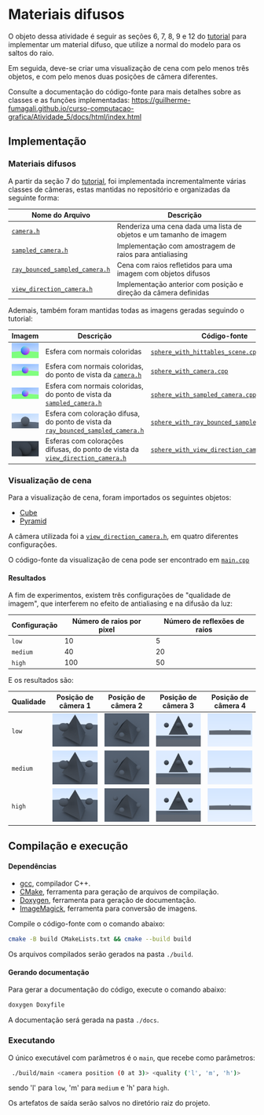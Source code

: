 # Materiais difusos

O objeto dessa atividade é seguir as seções 6, 7, 8, 9 e 12 do [tutorial](https://raytracing.github.io/books/RayTracingInOneWeekend.html#diffusematerials) para implementar um material difuso, que utilize a normal do modelo para os saltos do raio.

Em seguida, deve-se criar uma visualização de cena com pelo menos três objetos, e com pelo menos duas posições de câmera diferentes.

Consulte a documentação do código-fonte para mais detalhes sobre as classes e as funções implementadas: https://guilherme-fumagali.github.io/curso-computacao-grafica/Atividade_5/docs/html/index.html

## Implementação

### Materiais difusos

A partir da seção 7 do [tutorial](https://raytracing.github.io/books/RayTracingInOneWeekend.html#diffusematerials), foi implementada incrementalmente várias classes de câmeras, estas mantidas no repositório e organizadas da seguinte forma:

| Nome do Arquivo                                                                   | Descrição                                                           |
|-----------------------------------------------------------------------------------|---------------------------------------------------------------------|
| [`camera.h`](src/headers/camera/camera.h)                                         | Renderiza uma cena dada uma lista de objetos e um tamanho de imagem |
| [`sampled_camera.h`](src/headers/camera/sampled_camera.h)                         | Implementação com amostragem de raios para antialiasing             |
| [`ray_bounced_sampled_camera.h`](src/headers/camera/ray_bounced_sampled_camera.h) | Cena com raios refletidos para uma imagem com objetos difusos       |
| [`view_direction_camera.h`](src/headers/camera/view_direction_camera.h)           | Implementação anterior com posição e direção da câmera definidas    |

Ademais, também foram mantidas todas as imagens geradas seguindo o tutorial:

| Imagem                                                                                 | Descrição                                                                                                                           | Código-fonte                                                                                   |
|----------------------------------------------------------------------------------------|-------------------------------------------------------------------------------------------------------------------------------------|------------------------------------------------------------------------------------------------|
| <img src="src/static/images/sphere_with_normals.png" width="200">                      | Esfera com normais coloridas                                                                                                        | [`sphere_with_hittables_scene.cpp`](src/sphere_with_hittables_scene.cpp)                       |
| <img src="src/static/images/sphere_with_camera.png" width="200">                       | Esfera com normais coloridas, do ponto de vista da [`camera.h`](src/headers/camera/camera.h)                                        | [`sphere_with_camera.cpp`](src/sphere_with_camera.cpp)                                         |
| <img src="src/static/images/sphere_with_sampled_camera.png" width="200">               | Esfera com normais coloridas, do ponto de vista da [`sampled_camera.h`](src/headers/camera/sampled_camera.h)                        | [`sphere_with_sampled_camera.cpp`](src/sphere_with_sampled_camera.cpp)                         |
| <img src="src/static/images/sphere_with_ray_bounced_sampled_camera.png" width="200">   | Esfera com coloração difusa, do ponto de vista da [`ray_bounced_sampled_camera.h`](src/headers/camera/ray_bounced_sampled_camera.h) | [`sphere_with_ray_bounced_sampled_camera.cpp`](src/sphere_with_ray_bounced_sampled_camera.cpp) |
| <img src="src/static/images/sphere_with_view_direction_camera_fov_20.png" width="200"> | Esferas com colorações difusas, do ponto de vista da [`view_direction_camera.h`](src/headers/camera/view_direction_camera.h)        | [`sphere_with_view_direction_camera.cpp`](src/sphere_with_view_direction_camera.cpp)           |

### Visualização de cena

Para a visualização de cena, foram importados os seguintes objetos:
    
- [Cube](src/static/objects/cube.obj)
- [Pyramid](src/static/objects/pyramid.obj)

A câmera utilizada foi a [`view_direction_camera.h`](src/headers/camera/view_direction_camera.h), em quatro diferentes configurações.

O código-fonte da visualização de cena pode ser encontrado em [`main.cpp`](src/main.cpp)

#### Resultados

A fim de experimentos, existem três configurações de "qualidade de imagem", que interferem no efeito de antialiasing e na difusão da luz:

| Configuração | Número de raios por pixel | Número de reflexões de raios |
|--------------|---------------------------|------------------------------|
| `low`        | 10                        | 5                            |
| `medium`     | 40                        | 20                           |
| `high`       | 100                       | 50                           |

E os resultados são:

| Qualidade | Posição de câmera 1                                                              | Posição de câmera 2                                                              | Posição de câmera 3                                                              | Posição de câmera 4                                                              |
|-----------|----------------------------------------------------------------------------------|----------------------------------------------------------------------------------|----------------------------------------------------------------------------------|----------------------------------------------------------------------------------|
| `low`     | <img src="src/static/images/main/low/main_camera_position_0.png" width="200">    | <img src="src/static/images/main/low/main_camera_position_1.png" width="200">    | <img src="src/static/images/main/low/main_camera_position_2.png" width="200">    | <img src="src/static/images/main/low/main_camera_position_3.png" width="200">    |
| `medium`  | <img src="src/static/images/main/medium/main_camera_position_0.png" width="200"> | <img src="src/static/images/main/medium/main_camera_position_1.png" width="200"> | <img src="src/static/images/main/medium/main_camera_position_2.png" width="200"> | <img src="src/static/images/main/medium/main_camera_position_3.png" width="200"> |
| `high`    | <img src="src/static/images/main/high/main_camera_position_0.png" width="200">   | <img src="src/static/images/main/high/main_camera_position_1.png" width="200">   | <img src="src/static/images/main/high/main_camera_position_2.png" width="200">   | <img src="src/static/images/main/high/main_camera_position_3.png" width="200">   |

## Compilação e execução

#### Dependências

- [gcc](https://gcc.gnu.org/), compilador C++.
- [CMake](https://cmake.org/), ferramenta para geração de arquivos de compilação.
- [Doxygen](https://www.doxygen.nl/index.html), ferramenta para geração de documentação.
- [ImageMagick](https://imagemagick.org/index.php), ferramenta para conversão de imagens.

Compile o código-fonte com o comando abaixo:

```bash 
cmake -B build CMakeLists.txt && cmake --build build
```

Os arquivos compilados serão gerados na pasta `./build`.

#### Gerando documentação

Para gerar a documentação do código, execute o comando abaixo:

```bash
doxygen Doxyfile
```

A documentação será gerada na pasta `./docs`.

### Executando

O único executável com parâmetros é o `main`, que recebe como parâmetros:

```bash
 ./build/main <camera position (0 at 3)> <quality ('l', 'm', 'h')>
```

sendo 'l' para `low`, 'm' para `medium` e 'h' para `high`.

Os artefatos de saída serão salvos no diretório raiz do projeto.